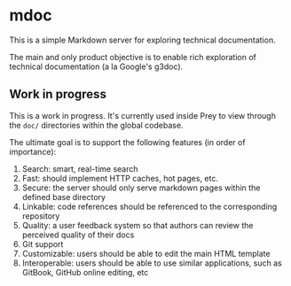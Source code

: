 # mdoc

This is a simple Markdown server for exploring technical documentation.

The main and only product objective is to enable rich exploration of technical documentation (a la Google's g3doc).

## Work in progress

This is a work in progress. It's currently used inside Prey to view through the `doc/` directories within the global codebase.

The ultimate goal is to support the following features (in order of importance):

1. Search: smart, real-time search
2. Fast: should implement HTTP caches, hot pages, etc.
3. Secure: the server should only serve markdown pages within the defined base directory
4. Linkable: code references should be referenced to the corresponding repository
5. Quality: a user feedback system so that authors can review the perceived quality of their docs
6. Git support
7. Customizable: users should be able to edit the main HTML template
8. Interoperable: users should be able to use similar applications, such as GitBook, GitHub online editing, etc